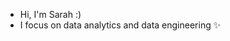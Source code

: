 - Hi, I'm Sarah :)
- I focus on data analytics and data engineering ✨

<!---
sarahctsai/sarahctsai is a ✨ special ✨ repository because its `README.md` (this file) appears on your GitHub profile.
You can click the Preview link to take a look at your changes.
--->
